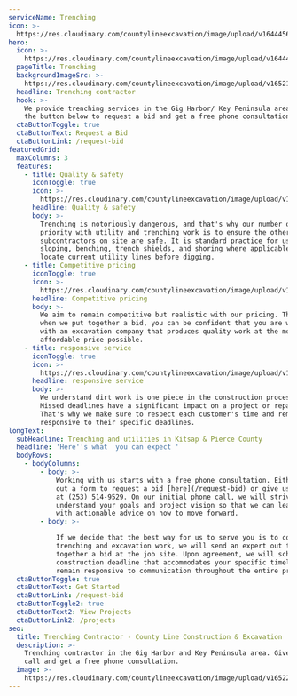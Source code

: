 ```yaml
---
serviceName: Trenching
icon: >-
  https://res.cloudinary.com/countylineexcavation/image/upload/v1644456387/Icons/trenching_sf2eir.svg
hero:
  icon: >-
    https://res.cloudinary.com/countylineexcavation/image/upload/v1644456387/Icons/trenching_sf2eir.svg
  pageTitle: Trenching
  backgroundImageSrc: >-
    https://res.cloudinary.com/countylineexcavation/image/upload/v1652125452/main%20page%20photos/trenching3_g403a3.jpg
  headline: Trenching contractor
  hook: >-
    We provide trenching services in the Gig Harbor/ Key Peninsula area. Click
    the button below to request a bid and get a free phone consultation.
  ctaButtonToggle: true
  ctaButtonText: Request a Bid
  ctaButtonLink: /request-bid
featuredGrid:
  maxColumns: 3
  features:
    - title: Quality & safety
      iconToggle: true
      icon: >-
        https://res.cloudinary.com/countylineexcavation/image/upload/v1644441240/Icons/quality-icon-white_qceadb.svg
      headline: Quality & safety
      body: >-
        Trenching is notoriously dangerous, and that's why our number one
        priority with utility and trenching work is to ensure the other
        subcontractors on site are safe. It is standard practice for us to apply
        sloping, benching, trench shields, and shoring where applicable and to
        locate current utility lines before digging.
    - title: Competitive pricing
      iconToggle: true
      icon: >-
        https://res.cloudinary.com/countylineexcavation/image/upload/v1652216992/Icons/competitive_pricing_3_goodfu.svg
      headline: Competitive pricing
      body: >-
        We aim to remain competitive but realistic with our pricing. That means
        when we put together a bid, you can be confident that you are working
        with an excavation company that produces quality work at the most
        affordable price possible.
    - title: responsive service
      iconToggle: true
      icon: >-
        https://res.cloudinary.com/countylineexcavation/image/upload/v1644441225/Icons/speed-icon-white_kuogsw.svg
      headline: responsive service
      body: >-
        We understand dirt work is one piece in the construction process puzzle.
        Missed deadlines have a significant impact on a project or repair.
        That's why we make sure to respect each customer's time and remain
        responsive to their specific deadlines.
longText:
  subHeadline: Trenching and utilities in Kitsap & Pierce County
  headline: 'Here''s what  you can expect '
  bodyRows:
    - bodyColumns:
        - body: >-
            Working with us starts with a free phone consultation. Either fill
            out a form to request a bid [here](/request-bid) or give us a call
            at (253) 514-9529. On our initial phone call, we will strive to
            understand your goals and project vision so that we can leave you
            with actionable advice on how to move forward.
        - body: >-

            If we decide that the best way for us to serve you is to conduct
            trenching and excavation work, we will send an expert out to put
            together a bid at the job site. Upon agreement, we will schedule a
            construction deadline that accommodates your specific timeline and
            remain responsive to communication throughout the entire process.
  ctaButtonToggle: true
  ctaButtonText: Get Started
  ctaButtonLink: /request-bid
  ctaButtonToggle2: true
  ctaButtonText2: View Projects
  ctaButtonLink2: /projects
seo:
  title: Trenching Contractor - County Line Construction & Excavation
  description: >-
    Trenching contractor in the Gig Harbor and Key Peninsula area. Give us a
    call and get a free phone consultation. 
  image: >-
    https://res.cloudinary.com/countylineexcavation/image/upload/v1652207773/main%20page%20photos/default-meta-image_wlxysp.jpg
---
```


